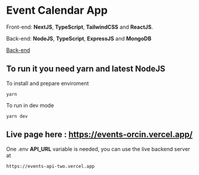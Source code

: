 
# Event Calendar App

Front-end: **NextJS**, **TypeScript**, **TailwindCSS** and **ReactJS**.

Back-end: **NodeJS**, **TypeScript**, **ExpressJS** and **MongoDB**

[Back-end](https://github.com/viniciuspx/events-api)

## To run it you need **yarn** and latest **NodeJS**

To install and prepare enviroment
```
yarn
```

To run in dev mode
```
yarn dev
```

## Live page here : https://events-orcin.vercel.app/

One .env **API_URL** variable is needed, you can use the live backend server at
 
```
https://events-api-two.vercel.app
```
